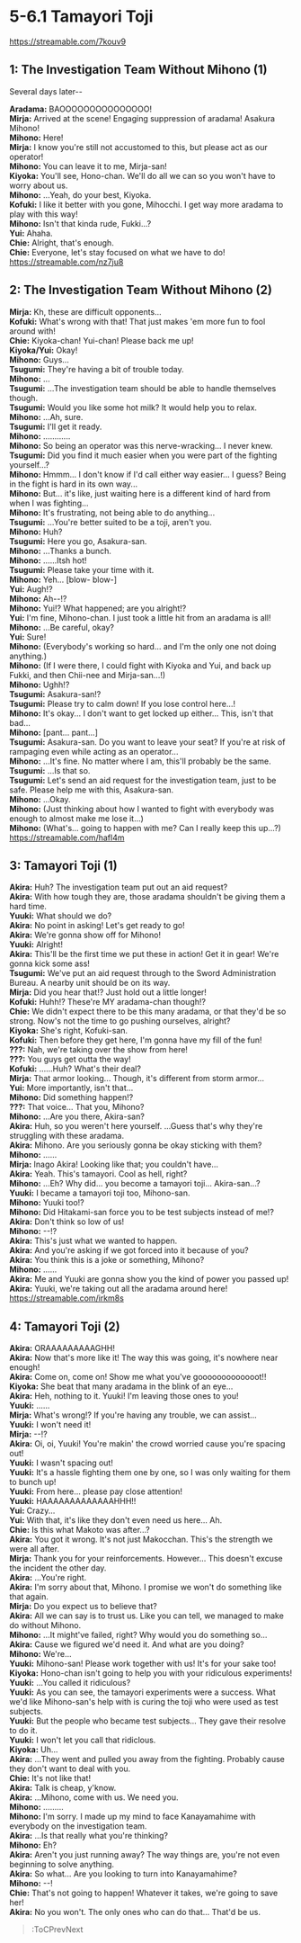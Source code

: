 
5-6.1 Tamayori Toji
===================
https://streamable.com/7kouv9

  

## 1: The Investigation Team Without Mihono (1)
Several days later--

  
**Aradama:** BAOOOOOOOOOOOOOOO\!  
**Mirja:** Arrived at the scene\! Engaging suppression of aradama\! Asakura Mihono\!  
**Mihono:** Here\!  
**Mirja:** I know you're still not accustomed to this, but please act as our operator\!  
**Mihono:** You can leave it to me, Mirja-san\!  
**Kiyoka:** You'll see, Hono-chan. We'll do all we can so you won't have to worry about us.  
**Mihono:** ...Yeah, do your best, Kiyoka.  
**Kofuki:** I like it better with you gone, Mihocchi. I get way more aradama to play with this way\!  
**Mihono:** Isn't that kinda rude, Fukki...?  
**Yui:** Ahaha.  
**Chie:** Alright, that's enough.  
**Chie:** Everyone, let's stay focused on what we have to do\!  
https://streamable.com/nz7ju8

  

## 2: The Investigation Team Without Mihono (2)
**Mirja:** Kh, these are difficult opponents...  
**Kofuki:** What's wrong with that\! That just makes 'em more fun to fool around with\!  
**Chie:** Kiyoka-chan\! Yui-chan\! Please back me up\!  
**Kiyoka/Yui:** Okay\!  
**Mihono:** Guys...  
**Tsugumi:** They're having a bit of trouble today.  
**Mihono:** ...  
**Tsugumi:** ...The investigation team should be able to handle themselves though.  
**Tsugumi:** Would you like some hot milk? It would help you to relax.  
**Mihono:** ...Ah, sure.  
**Tsugumi:** I'll get it ready.  
**Mihono:** ............  
**Mihono:** So being an operator was this nerve-wracking... I never knew.  
**Tsugumi:** Did you find it much easier when you were part of the fighting yourself...?  
**Mihono:** Hmmm... I don't know if I'd call either way easier... I guess? Being in the fight is hard in its own way...  
**Mihono:** But... it's like, just waiting here is a different kind of hard from when I was fighting...  
**Mihono:** It's frustrating, not being able to do anything...  
**Tsugumi:** ...You're better suited to be a toji, aren't you.  
**Mihono:** Huh?  
**Tsugumi:** Here you go, Asakura-san.  
**Mihono:** ...Thanks a bunch.  
**Mihono:** ......Itsh hot\!  
**Tsugumi:** Please take your time with it.  
**Mihono:** Yeh... [blow- blow-]  
**Yui:** Augh\!\?  
**Mihono:** Ah--\!\?  
**Mihono:** Yui\!\? What happened; are you alright\!\?  
**Yui:** I'm fine, Mihono-chan. I just took a little hit from an aradama is all\!  
**Mihono:** ...Be careful, okay?  
**Yui:** Sure\!  
**Mihono:** (Everybody's working so hard... and I'm the only one not doing anything.)  
**Mihono:** (If I were there, I could fight with Kiyoka and Yui, and back up Fukki, and then Chii-nee and Mirja-san...\!)  
**Mihono:** Ughh\!\?  
**Tsugumi:** Asakura-san\!\?  
**Tsugumi:** Please try to calm down\! If you lose control here...\!  
**Mihono:** It's okay... I don't want to get locked up either... This, isn't that bad...  
**Mihono:** [pant... pant...]  
**Tsugumi:** Asakura-san. Do you want to leave your seat? If you're at risk of rampaging even while acting as an operator...  
**Mihono:** ...It's fine. No matter where I am, this'll probably be the same.  
**Tsugumi:** ...Is that so.  
**Tsugumi:** Let's send an aid request for the investigation team, just to be safe. Please help me with this, Asakura-san.  
**Mihono:** ...Okay.  
**Mihono:** (Just thinking about how I wanted to fight with everybody was enough to almost make me lose it...)  
**Mihono:** (What's... going to happen with me? Can I really keep this up...?)  
https://streamable.com/hafl4m

  

## 3: Tamayori Toji (1)
**Akira:** Huh? The investigation team put out an aid request?  
**Akira:** With how tough they are, those aradama shouldn't be giving them a hard time.  
**Yuuki:** What should we do?  
**Akira:** No point in asking\! Let's get ready to go\!  
**Akira:** We're gonna show off for Mihono\!  
**Yuuki:** Alright\!  
**Akira:** This'll be the first time we put these in action\! Get it in gear\! We're gonna kick some ass\!  
**Tsugumi:** We've put an aid request through to the Sword Administration Bureau. A nearby unit should be on its way.  
**Mirja:** Did you hear that\!\? Just hold out a little longer\!  
**Kofuki:** Huhh\!\? These're MY aradama-chan though\!\?  
**Chie:** We didn't expect there to be this many aradama, or that they'd be so strong. Now's not the time to go pushing ourselves, alright?  
**Kiyoka:** She's right, Kofuki-san.  
**Kofuki:** Then before they get here, I'm gonna have my fill of the fun\!  
**???:** Nah, we're taking over the show from here\!  
**???:** You guys get outta the way\!  
**Kofuki:** ......Huh? What's their deal?  
**Mirja:** That armor looking... Though, it's different from storm armor...  
**Yui:** More importantly, isn't that...  
**Mihono:** Did something happen\!\?  
**???:** That voice... That you, Mihono?  
**Mihono:** ...Are you there, Akira-san?  
**Akira:** Huh, so you weren't here yourself. ...Guess that's why they're struggling with these aradama.  
**Akira:** Mihono. Are you seriously gonna be okay sticking with them?  
**Mihono:** ......  
**Mirja:** Inago Akira\! Looking like that; you couldn't have...  
**Akira:** Yeah. This's tamayori. Cool as hell, right?  
**Mihono:** ...Eh? Why did... you become a tamayori toji... Akira-san...?  
**Yuuki:** I became a tamayori toji too, Mihono-san.  
**Mihono:** Yuuki too\!\?  
**Mihono:** Did Hitakami-san force you to be test subjects instead of me\!\?  
**Akira:** Don't think so low of us\!  
**Mihono:** --\!\?  
**Akira:** This's just what we wanted to happen.  
**Akira:** And you're asking if we got forced into it because of you?  
**Akira:** You think this is a joke or something, Mihono?  
**Mihono:** ......  
**Akira:** Me and Yuuki are gonna show you the kind of power you passed up\!  
**Akira:** Yuuki, we're taking out all the aradama around here\!  
https://streamable.com/irkm8s

  

## 4: Tamayori Toji (2)
**Akira:** ORAAAAAAAAAGHH\!  
**Akira:** Now that's more like it\! The way this was going, it's nowhere near enough\!  
**Akira:** Come on, come on\! Show me what you've gooooooooooooot\!\!  
**Kiyoka:** She beat that many aradama in the blink of an eye...  
**Akira:** Heh, nothing to it. Yuuki\! I'm leaving those ones to you\!  
**Yuuki:** ......  
**Mirja:** What's wrong\!\? If you're having any trouble, we can assist...  
**Yuuki:** I won't need it\!  
**Mirja:** --\!\?  
**Akira:** Oi, oi, Yuuki\! You're makin' the crowd worried cause you're spacing out\!  
**Yuuki:** I wasn't spacing out\!  
**Yuuki:** It's a hassle fighting them one by one, so I was only waiting for them to bunch up\!  
**Yuuki:** From here... please pay close attention\!  
**Yuuki:** HAAAAAAAAAAAAAHHH\!\!  
**Yui:** Crazy...  
**Yui:** With that, it's like they don't even need us here... Ah.  
**Chie:** Is this what Makoto was after...?  
**Akira:** You got it wrong. It's not just Makocchan. This's the strength we were all after.  
**Mirja:** Thank you for your reinforcements. However... This doesn't excuse the incident the other day.  
**Akira:** ...You're right.  
**Akira:** I'm sorry about that, Mihono. I promise we won't do something like that again.  
**Mirja:** Do you expect us to believe that?  
**Akira:** All we can say is to trust us. Like you can tell, we managed to make do without Mihono.  
**Mihono:** ...It might've failed, right? Why would you do something so...  
**Akira:** Cause we figured we'd need it. And what are you doing?  
**Mihono:** We're...  
**Yuuki:** Mihono-san\! Please work together with us\! It's for your sake too\!  
**Kiyoka:** Hono-chan isn't going to help you with your ridiculous experiments\!  
**Yuuki:** ...You called it ridiculous?  
**Yuuki:** As you can see, the tamayori experiments were a success. What we'd like Mihono-san's help with is curing the toji who were used as test subjects.  
**Yuuki:** But the people who became test subjects... They gave their resolve to do it.  
**Yuuki:** I won't let you call that ridiclous.  
**Kiyoka:** Uh...  
**Akira:** ...They went and pulled you away from the fighting. Probably cause they don't want to deal with you.  
**Chie:** It's not like that\!  
**Akira:** Talk is cheap, y'know.  
**Akira:** ...Mihono, come with us. We need you.  
**Mihono:** .........  
**Mihono:** I'm sorry. I made up my mind to face Kanayamahime with everybody on the investigation team.  
**Akira:** ...Is that really what you're thinking?  
**Mihono:** Eh?  
**Akira:** Aren't you just running away? The way things are, you're not even beginning to solve anything.  
**Akira:** So what... Are you looking to turn into Kanayamahime?  
**Mihono:** --\!  
**Chie:** That's not going to happen\! Whatever it takes, we're going to save her\!  
**Akira:** No you won't. The only ones who can do that... That'd be us.  
> :ToCPrevNext